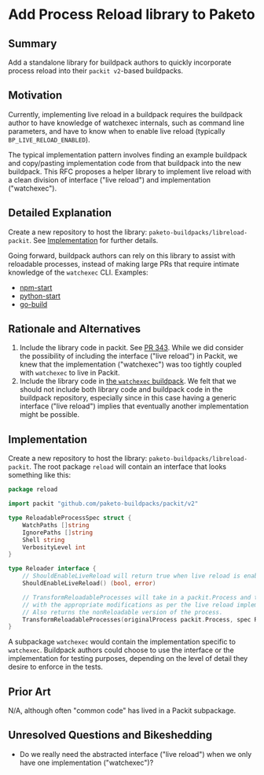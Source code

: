 # Add Process Reload library to Paketo

## Summary

Add a standalone library for buildpack authors to quickly incorporate process reload into their `packit v2`-based buildpacks.

## Motivation

Currently, implementing live reload in a buildpack requires the buildpack author to have knowledge of watchexec internals,
such as command line parameters, and have to know when to enable live reload (typically `BP_LIVE_RELOAD_ENABLED`).

The typical implementation pattern involves finding an example buildpack and copy/pasting implementation code from that buildpack
into the new buildpack. This RFC proposes a helper library to implement live reload with a clean division of interface
("live reload") and implementation ("watchexec").

## Detailed Explanation

Create a new repository to host the library: `paketo-buildpacks/libreload-packit`.
See [Implementation](#implementation) for further details.

Going forward, buildpack authors can rely on this library to assist with reloadable processes, instead of making large
PRs that require intimate knowledge of the `watchexec` CLI. Examples:

- [npm-start](https://github.com/paketo-buildpacks/npm-start/pull/160)
- [python-start](https://github.com/paketo-buildpacks/python-start/pull/79)
- [go-build](https://github.com/paketo-buildpacks/go-build/pull/237)

## Rationale and Alternatives

1. Include the library code in packit. See [PR 343](https://github.com/paketo-buildpacks/packit/pull/343).
While we did consider the possibility of including the interface ("live reload") in Packit, we knew that the implementation
("watchexec") was too tightly coupled with `watchexec` to live in Packit.
2. Include the library code in [the `watchexec` buildpack](https://github.com/paketo-buildpacks/watchexec).
We felt that we should not include both library code and buildpack code in the buildpack repository, especially since
in this case having a generic interface ("live reload") implies that eventually another implementation might be possible.

## Implementation

Create a new repository to host the library: `paketo-buildpacks/libreload-packit`.
The root package `reload` will contain an interface that looks something like this:

```go
package reload

import packit "github.com/paketo-buildpacks/packit/v2"

type ReloadableProcessSpec struct {
	WatchPaths []string
	IgnorePaths []string
	Shell string
	VerbosityLevel int
}

type Reloader interface {
	// ShouldEnableLiveReload will return true when live reload is enabled (such as when `BP_LIVE_RELOAD_ENABLED=true`)
	ShouldEnableLiveReload() (bool, error)

	// TransformReloadableProcesses will take in a packit.Process and transform it to a reloadable packit.Process
	// with the appropriate modifications as per the live reload implementation.
	// Also returns the nonReloadable version of the process.
	TransformReloadableProcesses(originalProcess packit.Process, spec ReloadableProcessSpec) (nonReloadable packit.Process, reloadable packit.Process)
}
```

A subpackage `watchexec` would contain the implementation specific to `watchexec`.
Buildpack authors could choose to use the interface or the implementation for testing purposes, depending on the level
of detail they desire to enforce in the tests.

## Prior Art

N/A, although often "common code" has lived in a Packit subpackage.

## Unresolved Questions and Bikeshedding

- Do we really need the abstracted interface ("live reload") when we only have one implementation ("watchexec")?